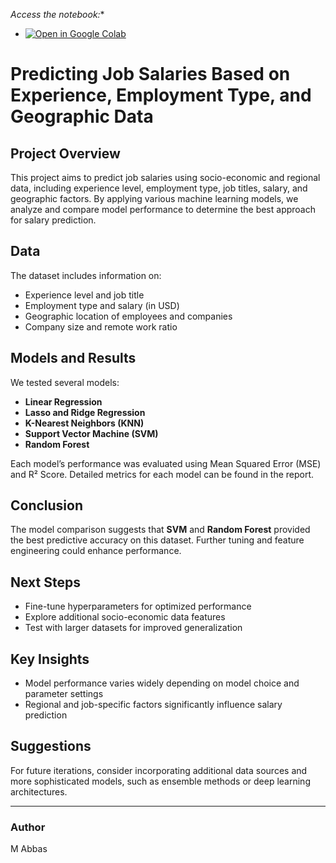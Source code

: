 *Access the notebook:**

- [![Open in Google Colab](https://colab.research.google.com/assets/colab-badge.svg)](https://colab.research.google.com/github/MuhammadAbbas01/Predict-Job-Salaries/blob/main/Untitled9.ipynb)


# Predicting Job Salaries Based on Experience, Employment Type, and Geographic Data

## Project Overview
This project aims to predict job salaries using socio-economic and regional data, including experience level, employment type, job titles, salary, and geographic factors. By applying various machine learning models, we analyze and compare model performance to determine the best approach for salary prediction.

## Data
The dataset includes information on:
- Experience level and job title
- Employment type and salary (in USD)
- Geographic location of employees and companies
- Company size and remote work ratio

## Models and Results
We tested several models:
- **Linear Regression** 
- **Lasso and Ridge Regression**
- **K-Nearest Neighbors (KNN)**
- **Support Vector Machine (SVM)**
- **Random Forest**

Each model’s performance was evaluated using Mean Squared Error (MSE) and R² Score. Detailed metrics for each model can be found in the report.

## Conclusion
The model comparison suggests that **SVM** and **Random Forest** provided the best predictive accuracy on this dataset. Further tuning and feature engineering could enhance performance.

## Next Steps
- Fine-tune hyperparameters for optimized performance
- Explore additional socio-economic data features
- Test with larger datasets for improved generalization

## Key Insights
- Model performance varies widely depending on model choice and parameter settings
- Regional and job-specific factors significantly influence salary prediction

## Suggestions
For future iterations, consider incorporating additional data sources and more sophisticated models, such as ensemble methods or deep learning architectures.

---

### Author
M Abbas
